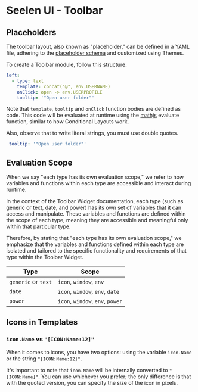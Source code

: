 # Seelen UI - Toolbar

## Placeholders
The toolbar layout, also known as "placeholder," can be defined in a YAML file, adhering to the [placeholder schema](./schemas/placeholder.schema.json) and customized using Themes.

To create a Toolbar module, follow this structure:

```yaml
left:
  - type: text
    template: concat("@", env.USERNAME)
    onClick: open -> env.USERPROFILE
    tooltip: '"Open user folder"'
```

Note that `template`, `tooltip` and `onClick` function bodies are defined as code. This code will be evaluated at runtime using the [mathjs](https://mathjs.org/) evaluate function, similar to how Conditional Layouts work.

Also, observe that to write literal strings, you must use double quotes.

```yaml
 tooltip: '"Open user folder"'
```

## Evaluation Scope

When we say "each type has its own evaluation scope," we refer to how variables and functions within each type are accessible and interact during runtime.

In the context of the Toolbar Widget documentation, each type (such as generic or text, date, and power) has its own set of variables that it can access and manipulate. These variables and functions are defined within the scope of each type, meaning they are accessible and meaningful only within that particular type.

Therefore, by stating that "each type has its own evaluation scope," we emphasize that the variables and functions defined within each type are isolated and tailored to the specific functionality and requirements of that type within the Toolbar Widget.

| Type | Scope |
| ---- | ----- |
| `generic` or `text` | `icon`, `window`, `env` |
| `date` | `icon`, `window`, `env`, `date` |
| `power` | `icon`, `window`, `env`, `power` |

## Icons in Templates
### `icon.Name` vs `"[ICON:Name:12]"`

When it comes to icons, you have two options: using the variable `icon.Name` or the string `"[ICON:Name:12]"`. 

It's important to note that `icon.Name` will be internally converted to `"[ICON:Name]"`. You can use whichever you prefer; the only difference is that with the quoted version, you can specify the size of the icon in pixels.
